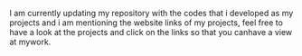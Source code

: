 I am currently updating my repository with the codes that i developed as my projects and i am mentioning the website links of my projects, feel free to have a look at the projects and click on the links so that you canhave a view at mywork.
